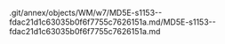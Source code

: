 .git/annex/objects/WM/w7/MD5E-s1153--fdac21d1c63035b0f6f7755c7626151a.md/MD5E-s1153--fdac21d1c63035b0f6f7755c7626151a.md